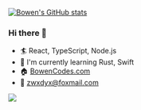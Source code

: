 [![Bowen's GitHub stats](https://github-readme-stats.vercel.app/api?username=bowen7&bg_color=30,e96443,904e95&title_color=fff&text_color=fff)](https://github.com/anuraghazra/github-readme-stats)

### Hi there 👋

- 🏄 React, TypeScript, Node.js
- 🌱 I'm currently learning Rust, Swift
- 🏠 [BowenCodes.com](https://bowencodes.com)
- 📧 zwxdyx@foxmail.com
<!-- - 👨‍💻 I'm looking for a **good** job (eight-hour day) -->

![](https://komarev.com/ghpvc/?username=bowen7)


